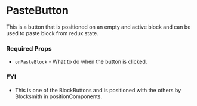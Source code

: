 # PasteButton

This is a button that is positioned on an empty and active block and can be used to paste block from redux state.

### Required Props
+ `onPasteBlock` - What to do when the button is clicked.

### FYI
+ This is one of the BlockButtons and is positioned with the others by Blocksmith in positionComponents.
